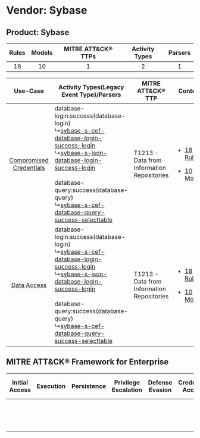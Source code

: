 Vendor: Sybase
==============
Product: Sybase
---------------
| Rules | Models | MITRE ATT&CK® TTPs | Activity Types | Parsers |
|:-----:|:------:|:------------------:|:--------------:|:-------:|
|  18   |   10   |         1          |       2        |    1    |

|    Use-Case    | Activity Types(Legacy Event Type)/Parsers    | MITRE ATT&CK® TTP    | Content    |
|:----:| ---- | ---- | ---- |
| [Compromised Credentials](../../../UseCases/uc_compromised_credentials.md) |  database-login:success(database-login)<br> ↳[sybase-s-cef-database-login-success-login](Ps/pC_sybasescefdatabaseloginsuccesslogin.md)<br> ↳[sybase-s-json-database-login-success-login](Ps/pC_sybasesjsondatabaseloginsuccesslogin.md)<br><br> database-query:success(database-query)<br> ↳[sybase-s-cef-database-query-success-selecttable](Ps/pC_sybasescefdatabasequerysuccessselecttable.md)<br> | T1213 - Data from Information Repositories<br> | [<ul><li>18 Rules</li></ul><ul><li>10 Models</li></ul>](RM/r_m_sybase_sybase_Compromised_Credentials.md) |
|    [Data Access](../../../UseCases/uc_data_access.md)    |  database-login:success(database-login)<br> ↳[sybase-s-cef-database-login-success-login](Ps/pC_sybasescefdatabaseloginsuccesslogin.md)<br> ↳[sybase-s-json-database-login-success-login](Ps/pC_sybasesjsondatabaseloginsuccesslogin.md)<br><br> database-query:success(database-query)<br> ↳[sybase-s-cef-database-query-success-selecttable](Ps/pC_sybasescefdatabasequerysuccessselecttable.md)<br> | T1213 - Data from Information Repositories<br> | [<ul><li>18 Rules</li></ul><ul><li>10 Models</li></ul>](RM/r_m_sybase_sybase_Data_Access.md)    |

MITRE ATT&CK® Framework for Enterprise
--------------------------------------
| Initial Access | Execution | Persistence | Privilege Escalation | Defense Evasion | Credential Access | Discovery | Lateral Movement | Collection                                                                              | Command and Control | Exfiltration | Impact |
| -------------- | --------- | ----------- | -------------------- | --------------- | ----------------- | --------- | ---------------- | --------------------------------------------------------------------------------------- | ------------------- | ------------ | ------ |
|                |           |             |                      |                 |                   |           |                  | [Data from Information Repositories](https://attack.mitre.org/techniques/T1213)<br><br> |                     |              |        |